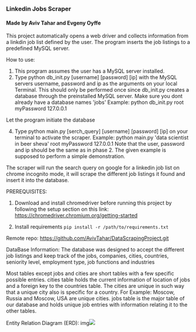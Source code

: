 ### Linkedin Jobs Scraper
#### Made by Aviv Tahar and Evgeny Oyffe 
This project automatically opens a web driver and collects information from a 
linkdin job list defined by the user. The program inserts the job listings
to a predefined MySQL server.

How to use:
1. This program assumes the user has a MySQL server installed.
2. Type python db_init.py [username] [password] [ip]
with the MySQL servers username, password and ip as the arguments on your local 
Terminal. This should only be performed once since db_init.py creates a database
through the preinstalled MySQL server. Make sure you dont already have a 
database names 'jobs'
Example: python db_init.py root myPassword 127.0.0.1 

Let the program initiate the database

4. Type python main.py [serch_query] [username] [password] [ip] on your terminal to
activate the scraper. 
Example: python main.py 'data scientist in beer sheva' root myPassword 127.0.0.1
Note that the user, password and ip should be the same as in phase 2. The given
example is supposed to perform a simple demonstration. 

The scraper will run the search query on google for a linkedin job list on 
chrome incognito mode, it will scrape the different job listings it found and
insert it into the database.

PREREQUISITES: 
1. Download and install chromedriver before running this project
by following the setup section on this link: 
https://chromedriver.chromium.org/getting-started

2. Install requirements `pip install -r /path/to/requirements.txt`

Remote repo:  https://github.com/AvivTahar/DataScrapingProject.git

DataBase Information:
The database was designed to accept the different job listings and keep track
of the jobs, companies, cities, countries, seniority level, employment type,
job functions and industries

Most tables except jobs and cities are short tables with a few specific possible
entries. 
cities table holds the current information of location of jobs and a foreign key
to the countries table. The cities are unique in such way that a unique city
also is specific for a country. For Example: Moscow, Russia and Moscow, USA 
are unique cities.
jobs table is the major table of our database and holds unique job entries 
with information relating it to the other tables. 

Entity Relation Diagram (ERD):
img![](C:\Users\user\PycharmProjects\pythonProject6\scraping_db-1.jpg)